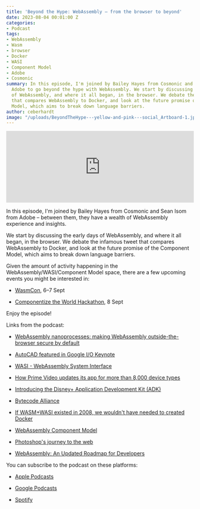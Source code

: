 ```yaml
---
title: 'Beyond the Hype: WebAssembly – from the browser to beyond'
date: 2023-08-04 00:01:00 Z
categories:
- Podcast
tags:
- WebAssembly
- Wasm
- browser
- Docker
- WASI
- Component Model
- Adobe
- Cosmonic
summary: In this episode, I'm joined by Bailey Hayes from Cosmonic and Sean Isom from
  Adobe to go beyond the hype with WebAssembly. We start by discussing the early days
  of WebAssembly, and where it all began, in the browser. We debate the infamous tweet
  that compares WebAssembly to Docker, and look at the future promise of the Component
  Model, which aims to break down language barriers.
author: ceberhardt
image: "/uploads/BeyondTheHype---yellow-and-pink---social_Artboard-1.jpg"
---
```


<iframe title="Embed Player" src="https://play.libsyn.com/embed/episode/id/27594348/height/192/theme/modern/size/large/thumbnail/yes/custom-color/ffffff/time-start/00:00:00/playlist-height/200/direction/backward/download/yes" height="192" width="100%" scrolling="no" allowfullscreen="" webkitallowfullscreen="true" mozallowfullscreen="true" oallowfullscreen="true" msallowfullscreen="true" style="border: none;"></iframe>

In this episode, I'm joined by Bailey Hayes from Cosmonic and Sean Isom from Adobe – between them, they have a wealth of WebAssembly experience and insights.

We start by discussing the early days of WebAssembly, and where it all began, in the browser. We debate the infamous tweet that compares WebAssembly to Docker, and look at the future promise of the Component Model, which aims to break down language barriers.

Given the amount of activity happening in the WebAssembly/WASI/Component Model space, there are a few upcoming events you might be interested in:

* [WasmCon](https://events.linuxfoundation.org/wasmcon/), 6–7 Sept

* [Componentize the World Hackathon](https://bytecodealliance.org/articles/announcing-componentize-the-world), 8 Sept

Enjoy the episode!

Links from the podcast:

* [WebAssembly nanoprocesses: making WebAssembly outside-the-browser secure by default](https://www.youtube.com/watch?v=TF-tXDRAEmg)

* [AutoCAD featured in Google I/O Keynote](https://www.youtube.com/watch?v=flU42CTF3MQ&t=1587s)

* [WASI - WebAssembly System Interface](https://wasi.dev/)

* [How Prime Video updates its app for more than 8,000 device types](https://www.amazon.science/blog/how-prime-video-updates-its-app-for-more-than-8-000-device-types)

* [Introducing the Disney\+ Application Development Kit (ADK)](https://medium.com/disney-streaming/introducing-the-disney-application-development-kit-adk-ad85ca139073)

* [Bytecode Alliance](https://bytecodealliance.org/)

* [If WASM\+WASI existed in 2008, we wouldn't have needed to created Docker](https://twitter.com/solomonstre/status/1111004913222324225?lang=en)

* [WebAssembly Component Model](https://github.com/WebAssembly/component-model)

* [Photoshop's journey to the web](https://web.dev/ps-on-the-web/)

* [WebAssembly: An Updated Roadmap for Developers](https://bytecodealliance.org/articles/webassembly-the-updated-roadmap-for-developers)

You can subscribe to the podcast on these platforms:

* [Apple Podcasts](https://podcasts.apple.com/dk/podcast/beyond-the-hype/id1612265563)

* [Google Podcasts](https://podcasts.google.com/feed/aHR0cHM6Ly9mZWVkcy5saWJzeW4uY29tLzM5NTE1MC9yc3M?sa=X&ved=0CAMQ4aUDahcKEwjAxKuhz_v7AhUAAAAAHQAAAAAQAQ)

* [Spotify](https://open.spotify.com/show/2BlwBJ7JoxYpxU4GBmuR4x)